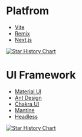 # Platfrom

- [Vite](https://github.com/vitejs/vite)
- [Remix](https://github.com/remix-run/remix)
- [Next.js](https://github.com/vercel/next.js)
  
[![Star History Chart](https://api.star-history.com/svg?repos=vitejs/vite,remix-run/remix,vercel/next.js&type=Date)](https://star-history.com/#vitejs/vite&remix-run/remix&vercel/next.js&Date)

# UI Framework

- [Material UI](https://github.com/mui/material-ui)
- [Ant Design](https://github.com/ant-design/ant-design)
- [Chakra UI](https://github.com/chakra-ui/chakra-ui)
- [Mantine](https://github.com/mantinedev/mantine)
- [Headless](https://github.com/tailwindlabs/headlessui)

[![Star History Chart](https://api.star-history.com/svg?repos=mui/material-ui,ant-design/ant-design,chakra-ui/chakra-ui,mantinedev/mantine,tailwindlabs/headlessui&type=Date)](https://star-history.com/#mantinedev/mantine&tailwindlabs/headlessui&chakra-ui/chakra-ui&mui/material-ui&ant-design/ant-design&Date)
